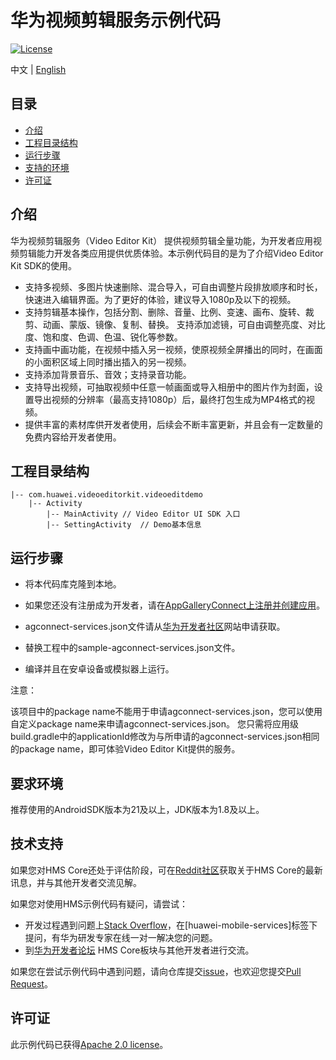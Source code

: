 # 华为视频剪辑服务示例代码
[![License](https://img.shields.io/badge/Docs-hmsguides-brightgreen)](https://developer.huawei.com/consumer/cn/doc/development/HMS-Guides/ml-introduction-4)

中文 | [English](README.md)

## 目录

 * [介绍](#介绍)
 * [工程目录结构](#工程目录结构)
 * [运行步骤](#运行步骤)
 * [支持的环境](#支持的环境)
 * [许可证](#许可证)


## 介绍
华为视频剪辑服务（Video Editor Kit） 提供视频剪辑全量功能，为开发者应用视频剪辑能力开发各类应用提供优质体验。本示例代码目的是为了介绍Video Editor Kit SDK的使用。

- 支持多视频、多图片快速删除、混合导入，可自由调整片段排放顺序和时长，快速进入编辑界面。为了更好的体验，建议导入1080p及以下的视频。 
- 支持剪辑基本操作，包括分割、删除、音量、比例、变速、画布、旋转、裁剪、动画、蒙版、镜像、复制、替换。 支持添加滤镜，可自由调整亮度、对比度、饱和度、色调、色温、锐化等参数。 
- 支持画中画功能，在视频中插入另一视频，使原视频全屏播出的同时，在画面的小面积区域上同时播出插入的另一视频。 
- 支持添加背景音乐、音效；支持录音功能。 
- 支持导出视频，可抽取视频中任意一帧画面或导入相册中的图片作为封面，设置导出视频的分辨率（最高支持1080p）后，最终打包生成为MP4格式的视频。
- 提供丰富的素材库供开发者使用，后续会不断丰富更新，并且会有一定数量的免费内容给开发者使用。 

## 工程目录结构

```
|-- com.huawei.videoeditorkit.videoeditdemo
	|-- Activity
		|-- MainActivity // Video Editor UI SDK 入口
		|-- SettingActivity  // Demo基本信息
```

## 运行步骤
 - 将本代码库克隆到本地。

 - 如果您还没有注册成为开发者，请在[AppGalleryConnect上注册并创建应用](https://developer.huawei.com/consumer/cn/service/josp/agc/index.html)。
 - agconnect-services.json文件请从[华为开发者社区](https://developer.huawei.com/consumer/cn/doc/development/HMSCore-Guides/config-agc-0000001050990353)网站申请获取。
 - 替换工程中的sample-agconnect-services.json文件。
 - 编译并且在安卓设备或模拟器上运行。

注意：

该项目中的package name不能用于申请agconnect-services.json，您可以使用自定义package name来申请agconnect-services.json。
您只需将应用级build.gradle中的applicationId修改为与所申请的agconnect-services.json相同的package name，即可体验Video Editor Kit提供的服务。

## 要求环境
推荐使用的AndroidSDK版本为21及以上，JDK版本为1.8及以上。

##  技术支持

如果您对HMS Core还处于评估阶段，可在[Reddit社区](https://www.reddit.com/r/HuaweiDevelopers/)获取关于HMS Core的最新讯息，并与其他开发者交流见解。

如果您对使用HMS示例代码有疑问，请尝试：

- 开发过程遇到问题上[Stack Overflow](https://stackoverflow.com/questions/tagged/huawei-mobile-services)，在\[huawei-mobile-services]标签下提问，有华为研发专家在线一对一解决您的问题。
- 到[华为开发者论坛](https://developer.huawei.com/consumer/cn/forum/blockdisplay?fid=18) HMS Core板块与其他开发者进行交流。

如果您在尝试示例代码中遇到问题，请向仓库提交[issue](https://github.com/HMS-Core/hms-video-editor-demo/issues)，也欢迎您提交[Pull Request](https://github.com/HMS-Core/hms-video-editor-demo/pulls)。

##  许可证

此示例代码已获得[Apache 2.0 license](https://www.apache.org/licenses/LICENSE-2.0)。


